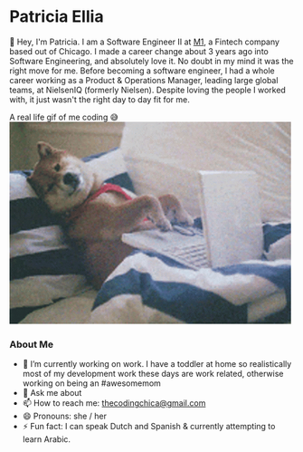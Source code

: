 # Patricia Ellia

👋 Hey, I'm Patricia. I am a Software Engineer II at [M1](https://m1.com/), a Fintech company based out of Chicago. I made a career change about 3 years ago into Software Engineering, and absolutely love it. No doubt in my mind it was the right move for me. Before becoming a software engineer, I had a whole career working as a Product & Operations Manager, leading large global teams, at NielsenIQ (formerly Nielsen). Despite loving the people I worked with, it just wasn't the right day  to day fit for me. 

A real life gif of me coding 😅
![](https://github.com/patriciadeboer/patriciadeboer/blob/main/dog-computer-votin.gif)

### About Me
- 🔭 I’m currently working on work. I have a toddler at home so realistically most of my development work these days are work related, otherwise working on being an #awesomemom
- 💬 Ask me about 
- 📫 How to reach me: thecodingchica@gmail.com
- 😄 Pronouns: she / her
- ⚡ Fun fact: I can speak Dutch and Spanish & currently attempting to learn Arabic.


<!--
**patriciadeboer/patriciadeboer** is a ✨ _special_ ✨ repository because its `README.md` (this file) appears on your GitHub profile.

Here are some ideas to get you started:

- 🔭 I’m currently working on ...
- 🌱 I’m currently learning ...
- 👯 I’m looking to collaborate on ...
- 🤔 I’m looking for help with ...
- 💬 Ask me about ...
- 📫 How to reach me: ...
- 😄 Pronouns: ...
- ⚡ Fun fact: ...
-->
